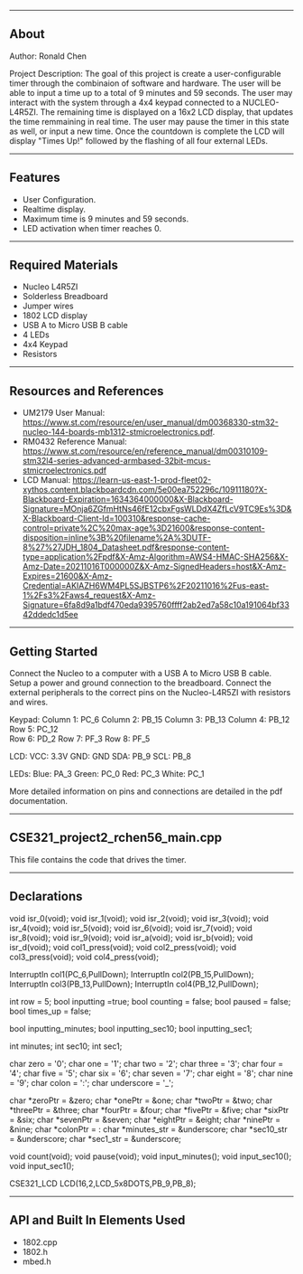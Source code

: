 -------------------
About
-------------------
Author: Ronald Chen

Project Description: The goal of this project is create a user-configurable timer through the combinaion of software and hardware. The user will be able to input a time up to a total of 9 minutes and 59 seconds. The user may interact with the system through a 4x4 keypad connected to a NUCLEO-L4R5ZI. The remaining time is displayed on a 16x2 LCD display, that updates the time remmaining in real time. The user may pause the timer in this state as well, or input a new time. Once the countdown is complete the LCD will display "Times Up!" followed by the flashing of all four external LEDs.

--------------------
Features
--------------------
- User Configuration.
- Realtime display.
- Maximum time is 9 minutes and 59 seconds.
- LED activation when timer reaches 0.

--------------------
Required Materials
--------------------
- Nucleo L4R5ZI
- Solderless Breadboard
- Jumper wires
- 1802 LCD display
- USB A to Micro USB B cable
- 4 LEDs
- 4x4 Keypad
- Resistors 

--------------------
Resources and References
--------------------
- UM2179 User Manual: https://www.st.com/resource/en/user_manual/dm00368330-stm32-nucleo-144-boards-mb1312-stmicroelectronics.pdf. 
- RM0432 Reference Manual: https://www.st.com/resource/en/reference_manual/dm00310109-stm32l4-series-advanced-armbased-32bit-mcus-stmicroelectronics.pdf
- LCD Manual: https://learn-us-east-1-prod-fleet02-xythos.content.blackboardcdn.com/5e00ea752296c/10911180?X-Blackboard-Expiration=1634364000000&X-Blackboard-Signature=MOnja6ZGfmHtNs46fE12cbxFgsWLDdX4ZfLcV9TC9Es%3D&X-Blackboard-Client-Id=100310&response-cache-control=private%2C%20max-age%3D21600&response-content-disposition=inline%3B%20filename%2A%3DUTF-8%27%27JDH_1804_Datasheet.pdf&response-content-type=application%2Fpdf&X-Amz-Algorithm=AWS4-HMAC-SHA256&X-Amz-Date=20211016T000000Z&X-Amz-SignedHeaders=host&X-Amz-Expires=21600&X-Amz-Credential=AKIAZH6WM4PL5SJBSTP6%2F20211016%2Fus-east-1%2Fs3%2Faws4_request&X-Amz-Signature=6fa8d9a1bdf470eda9395760ffff2ab2ed7a58c10a191064bf3342ddedc1d5ee

--------------------
Getting Started
--------------------
Connect the Nucleo to a computer with a USB A to Micro USB B cable. Setup a power and ground connection to the breadboard. Connect the external peripherals to the correct pins on the Nucleo-L4R5ZI with resistors and wires.

Keypad:
 Column 1: PC_6
 Column 2: PB_15
 Column 3: PB_13
 Column 4: PB_12
 Row 5: PC_12   
 Row 6: PD_2
 Row 7: PF_3
 Row 8: PF_5
 
LCD:
 VCC: 3.3V
 GND: GND
 SDA: PB_9
 SCL: PB_8

LEDs:
 Blue: PA_3
 Green: PC_0
 Red:  PC_3
 White: PC_1

More detailed information on pins and connections are detailed in the pdf documentation. 

--------------------
CSE321_project2_rchen56_main.cpp
--------------------
 This file contains the code that drives the timer. 

----------
Declarations
----------
void isr_0(void);
void isr_1(void);
void isr_2(void);
void isr_3(void);
void isr_4(void);
void isr_5(void);
void isr_6(void);
void isr_7(void);
void isr_8(void);
void isr_9(void);
void isr_a(void);
void isr_b(void);
void isr_d(void);
void col1_press(void);
void col2_press(void);
void col3_press(void);
void col4_press(void);

InterruptIn col1(PC_6,PullDown);
InterruptIn col2(PB_15,PullDown);
InterruptIn col3(PB_13,PullDown);
InterruptIn col4(PB_12,PullDown);

int row = 5;
bool inputting =true;
bool counting = false;
bool paused = false;
bool times_up = false;

bool inputting_minutes;
bool inputting_sec10;
bool inputting_sec1;

int minutes;
int sec10;
int sec1;

char zero = '0';
char one = '1';
char two = '2';
char three = '3';
char four = '4';
char five = '5';
char six = '6';
char seven = '7';
char eight = '8';
char nine = '9';
char colon = ':';
char underscore = '_';

char *zeroPtr = &zero;
char *onePtr =  &one;
char *twoPtr = &two;
char *threePtr = &three;
char *fourPtr = &four;
char *fivePtr = &five;
char *sixPtr = &six;
char *sevenPtr = &seven;
char *eightPtr = &eight;
char *ninePtr = &nine;
char *colonPtr = &colon;
char *minutes_str = &underscore;
char *sec10_str = &underscore;
char *sec1_str = &underscore;

void count(void);
void pause(void);
void input_minutes();
void input_sec10();
void input_sec1();

CSE321_LCD LCD(16,2,LCD_5x8DOTS,PB_9,PB_8);

----------
API and Built In Elements Used
----------
- 1802.cpp
- 1802.h
- mbed.h

